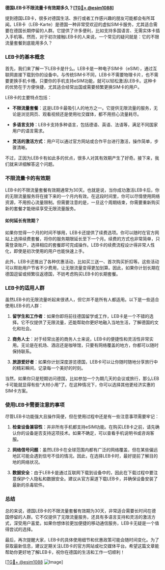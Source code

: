 **德国LEB卡不限流量卡有效期多久？[[TG💪+ @esim1088](https://t.me/s/esim1088)]**

提到德国LEB卡，很多对德国生活、旅行或者工作感兴趣的朋友可能都会有所耳闻。LEB卡（LEB-Karte）是德国一种非常受欢迎的虚拟SIM卡服务，尤其适合需要在德国长期停留的人群。它提供了许多便利，比如支持多国语言、无需实体卡插入手机等。然而，对于初次接触LEB卡的人来说，一个常见的疑问就是：它的不限流量套餐到底能用多久？

### LEB卡的基本概念

首先，我们来了解一下LEB卡是什么。LEB卡是一种电子SIM卡（eSIM），通过互联网直接下载到你的设备中。与传统SIM卡不同，LEB卡不需要物理卡片，也不需要更换手机卡槽。只要你的手机支持eSIM功能，就可以轻松激活LEB卡。这种卡的优势在于方便快捷，尤其适合经常出国或需要频繁更换SIM卡的用户。

LEB卡的主要特点包括：

- **不限流量套餐**：这是LEB卡最吸引人的地方之一。它提供无限流量的服务，无论是浏览网页、观看视频还是使用社交媒体，都不用担心流量耗尽。
  
- **多语言支持**：LEB卡支持多种语言，包括德语、英语、法语等，满足不同国家用户的语言需求。
  
- **灵活的激活方式**：用户可以通过官方网站或合作平台进行激活，操作简单，步骤清晰。

不过，正因为LEB卡有如此多的优点，很多人对其有效期产生了好奇。接下来，我们就来详细解答这个问题。

### 不限流量卡的有效期

LEB卡的不限流量套餐有效期通常为30天。也就是说，当你成功激活LEB卡后，你的无限流量服务将在接下来的一个月内有效。在这段时间里，你可以尽情使用网络资源，不用担心流量限制。但需要注意的是，一旦这个周期结束，你需要重新购买新的套餐才能继续享受无限流量服务。

#### 如何延长有效期？

如果你觉得一个月的时间不够用，LEB卡还提供了续费选项。你可以随时在官方网站上选择续费套餐，将你的服务期限延长至下一个月。续费的方式也非常简单，只需登录账户，选择相应的套餐即可完成操作。LEB卡的续费流程设计得非常人性化，即使是初次使用的用户也能快速上手。

此外，LEB卡还推出了各种优惠活动，比如买三送一、首次购买折扣等。这些活动可以帮助用户节省不少费用，让无限流量变得更加划算。因此，如果你计划长期在德国逗留或频繁往返德国，不妨考虑购买LEB卡的长期套餐。

### LEB卡的适用人群

虽然LEB卡的无限流量听起来很诱人，但它并不是所有人都适用。以下是一些适合使用LEB卡的人群：

1. **留学生和工作者**：如果你即将前往德国留学或工作，LEB卡是一个不错的选择。它不仅提供了无限流量，还能帮助你更好地融入当地生活，了解德国的文化和社会。

2. **商务人士**：对于经常出差的商务人士来说，LEB卡的便捷性和灵活性非常实用。无论是在机场、酒店还是咖啡馆，只要有网络覆盖的地方，你都可以随时保持联系。

3. **旅游爱好者**：如果你计划深度游览德国，LEB卡可以让你随时随地分享旅行中的精彩瞬间，记录每一个美好的时刻。

当然，如果你只是短期访问德国，比如参加一个为期几天的会议或旅行，那么LEB卡可能就显得有些“大材小用”了。在这种情况下，你可以选择其他更经济实惠的SIM卡方案。

### 使用LEB卡需要注意的事项

尽管LEB卡功能强大且操作简便，但在使用过程中还是有一些注意事项需要牢记：

1. **检查设备兼容性**：并非所有手机都支持eSIM功能。在购买LEB卡之前，请先确认你的设备是否支持这项技术。如果不确定，可以查看手机说明书或咨询客服。

2. **网络信号问题**：虽然LEB卡在全球范围内都有广泛的网络覆盖，但在某些偏远地区可能会遇到信号不佳的情况。因此，在选择LEB卡时，最好提前了解目的地的网络状况。

3. **数据安全**：由于LEB卡是通过互联网下载到设备中的，因此在下载过程中要注意保护个人隐私和数据安全。建议从官方渠道下载LEB卡，并确保设备安装了最新的杀毒软件。

### 总结

总的来说，德国LEB卡的不限流量套餐有效期为30天，非常适合需要长时间在德国停留的人群。它不仅提供了无限流量服务，还具有多语言支持和灵活的激活方式，深受用户喜爱。如果你想体验更加便捷的移动通信服务，LEB卡无疑是一个值得尝试的选择。

最后，再次提醒大家，LEB卡的具体使用细节和优惠政策可能会随时间变化。为了获取最新信息，建议定期关注LEB卡的官方网站或社交媒体平台。希望这篇文章能帮助你更好地了解LEB卡，祝你在德国的生活和工作一切顺利！

[[TG💪+ @esim1088](https://t.me/s/esim1088) ![Image](https://i.postimg.cc/4NQfJmqS/Snipaste-2025-05-13-00-14-12.png)]